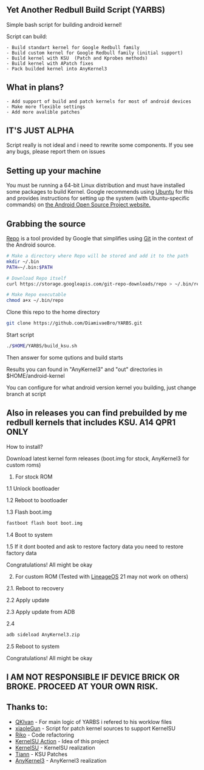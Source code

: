 ## Yet Another Redbull Build Script (YARBS)

Simple bash script for building android kernel!

Script can build:

```
- Build standart kernel for Google Redbull family
- Build custom kernel for Google Redbull family (initial support)
- Build kernel with KSU  (Patch and Kprobes methods)
- Build kernel with APatch fixes
- Pack builded kernel into AnyKernel3
```

## What in plans?

```
- Add support of build and patch kernels for most of android devices
- Make more flexible settings
- Add more avalible patches
```

## IT'S JUST ALPHA

Script really is not ideal and i need to rewrite some components. If you see any bugs, please report them on issues

## Setting up your machine

You must be running a 64-bit Linux distribution and must have installed some packages to build Kernel.
Google recommends using [Ubuntu](http://www.ubuntu.com/download/desktop) for this and provides instructions for setting up the system (with Ubuntu-specific commands) on [the Android Open Source Project website.](https://source.android.com/source/initializing.html#setting-up-a-linux-build-environment)

## Grabbing the source

[Repo](http://source.android.com/source/developing.html) is a tool provided by Google that simplifies using [Git](http://git-scm.com/book) in the context of the Android source.

```bash
# Make a directory where Repo will be stored and add it to the path
mkdir ~/.bin
PATH=~/.bin:$PATH

# Download Repo itself
curl https://storage.googleapis.com/git-repo-downloads/repo > ~/.bin/repo

# Make Repo executable
chmod a+x ~/.bin/repo
```

Clone this repo to the home directory

```bash
git clone https://github.com/DiamivaeBro/YARBS.git
```

Start script

```bash
./$HOME/YARBS/build_ksu.sh
```

Then answer for some qutions and build starts

Results you can found in "AnyKernel3" and "out" directories in $HOME/android-kernel

You can configure for what android version kernel you building, just change branch at script

## Also in releases you can find prebuilded by me redbull kernels that includes KSU. A14 QPR1 ONLY

How to install?

Download latest kernel form releases (boot.img for stock, AnyKernel3 for custom roms)

1. For stock ROM

1.1 Unlock bootloader

1.2 Reboot to bootloader

1.3 Flash boot.img

```bash
fastboot flash boot boot.img
```

1.4 Boot to system

1.5 If it dont booted and ask to restore factory data you need to restore factory data

Congratulations! All might be okay

2. For custom ROM (Tested with [LineageOS](https://github.com/LineageOS) 21 may not work on others)

2.1. Reboot to recovery

2.2 Apply update

2.3 Apply update from ADB

2.4

```bash
adb sideload AnyKernel3.zip
```

2.5 Reboot to system

Congratulations! All might be okay

## I AM NOT RESPONSIBLE IF DEVICE BRICK OR BROKE. PROCEED AT YOUR OWN RISK.

## Thanks to:

- [QKIvan](https://github.com/QKIvan) - For main logic of YARBS i refered to his worklow files
- [xiaoleGun](https://github.com/xiaoleGun) - Script for patch kernel sources to support KernelSU
- [Riko](https://codeberg.org/mikromikro) - Code refactoring
- [KernelSU Action](https://github.com/xiaoleGun/KernelSU_Action) - Idea of this project
- [KernelSU](https://github.com/tiann/KernelSU) - KernelSU realization
- [Tiann](https://github.com/tiann) - KSU Patches
- [AnyKernel3](https://github.com/osm0sis/AnyKernel3) - AnyKernel3 realization